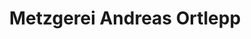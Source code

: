 ---
title: "Metzgerei Andreas Ortlepp"
url: /ostheim-v-d-rhoen/metzgerei-andreas-ortlepp/
shop: Metzgerei
---